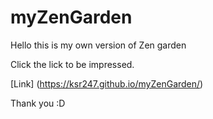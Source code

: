 # myZenGarden
Hello this is my own version of Zen garden

Click the lick to be impressed.

[Link] (https://ksr247.github.io/myZenGarden/)


Thank you :D
